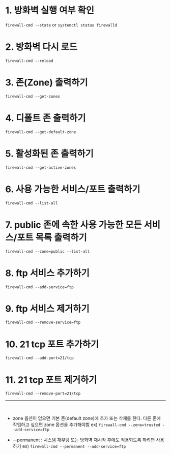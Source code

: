# 1. 방화벽 실행 여부 확인
`firewall-cmd --state` or `systemctl status firewalld`

# 2. 방화벽 다시 로드
`firewall-cmd --reload`

# 3. 존(Zone) 출력하기
`firewall-cmd --get-zones`

# 4. 디폴트 존 출력하기
`firewall-cmd --get-default-zone`

# 5. 활성화된 존 출력하기
`firewall-cmd --get-active-zones`

# 6. 사용 가능한 서비스/포트 출력하기
`firewall-cmd --list-all`

# 7. public 존에 속한 사용 가능한 모든 서비스/포트 목록 출력하기
`firewall-cmd --zone=public --list-all`

# 8. ftp 서비스 추가하기
`firewall-cmd --add-service=ftp`

# 9. ftp 서비스 제거하기
`firewall-cmd --remove-service=ftp`

# 10. 21 tcp 포트 추가하기
`firewall-cmd --add-port=21/tcp`

# 11. 21 tcp 포트 제거하기
`firewall-cmd --remove-port=21/tcp`

---

<br/>

* zone 옵션이 없으면 기본 존(default zone)에 추가 또는 삭제를 한다. 다른 존에 작업하고 싶으면 zone 옵션을 추가해야함
ex) `firewall-cmd --zone=trusted --add-service=ftp`

* --permanent : 시스템 재부팅 또는 방화벽 재시작 후에도 적용되도록 하려면 사용하기
ex) `firewall-cmd --permanent --add-service=ftp`
